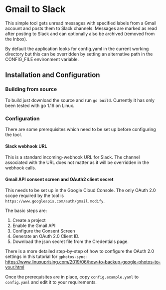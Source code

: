 # Gmail to Slack

This simple tool gets unread messages with specified labels from a Gmail account
and posts them to Slack channels. Messages are marked as read after posting to 
Slack and can optionally also be archived (removed from the Inbox).

By default the application looks for config.yaml in the current working directory
but this can be overridden by setting an alternative path in the CONFIG_FILE 
environment variable.

## Installation and Configuration

### Building from source
To build just download the source and run `go build`. Currently it has only been
tested with go 1.16 on Linux.

### Configuration

There are some prerequisites which need to be set up before configuring the tool.

#### Slack webhook URL
This is a standard incoming-webhook URL for Slack. The channel associated with
the URL does not matter as it will be overridden in the webhook calls.

#### Gmail API consent screen and OAuth2 client secret
This needs to be set up in the Google Cloud Console. The only OAuth 2.0 scope
required by the tool is `https://www.googleapis.com/auth/gmail.modify`.

The basic steps are: 
1. Create a project
1. Enable the Gmail API
1. Configure the Consent Screen
1. Generate an OAuth 2.0 Client ID.
1. Download the json secret file from the Credentials page.

There is a more detailed step-by-step of how to configure the OAuth 2.0 
settings in this tutorial for `gphotos-sync`:
https://www.linuxuprising.com/2019/06/how-to-backup-google-photos-to-your.html

Once the prerequisites are in place, copy `config.example.yaml` to
`config.yaml` and edit it to your requirements.

